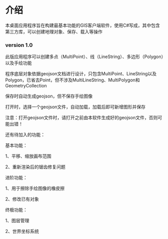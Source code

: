 # 介绍

本桌面应用程序旨在构建最基本功能的GIS客户端软件，使用C#写成，其中包含第三方库，可以创建地理对象、保存、载入等操作

### version 1.0
此版应用程序可以创建多点（MultiPoint）、线（LineString）、多边形（Polygon）以及手绘功能


程序底层对象依据geojson文档进行设计，只包含MultiPoint、LineString以及Polygon，已省去Point，但不涉及MultiLineString、MultiPolygon和GeometryCollection


保存时自动生成geojson，但不保存手绘图像

打开时，选择一个geojson文件，自动加载，加载后即可新增图形并保存

注意：打开geojson文件时，请打开之前由本软件生成好的geojson文件，否则可能出错！


还有待加入的功能：

基本功能：

1、平移、缩放画布范围

2、重新渲染后的锯齿修复问题

进阶功能：

1、用于擦除手绘图像的橡皮擦

2、修改已有对象

终极功能：

1、图层管理

2、世界坐标系统